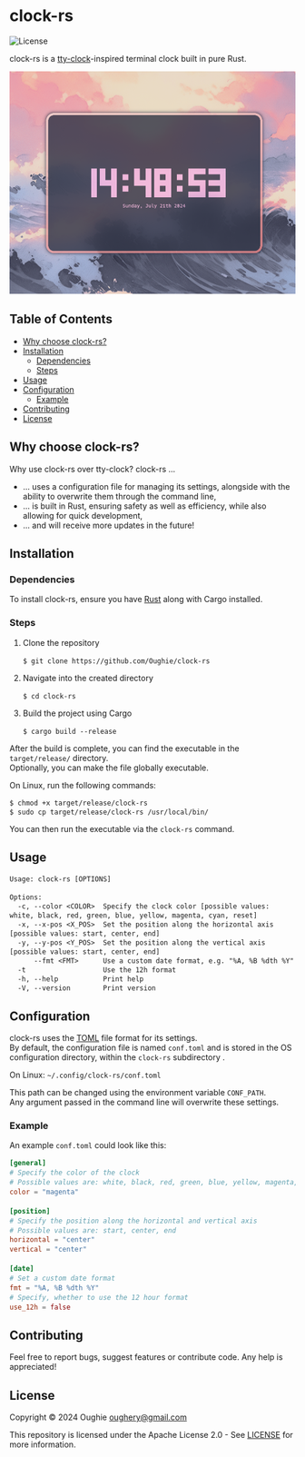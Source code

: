 # clock-rs

![License](https://img.shields.io/github/license/Oughie/clock-rs)

clock-rs is a [tty-clock](https://github.com/xorg62/tty-clock)-inspired terminal clock built in pure Rust.

![presentation](screenshots/preview.png)

## Table of Contents

- [Why choose clock-rs?](#why-choose-clock-rs)
- [Installation](#installation)
  - [Dependencies](#dependencies)
  - [Steps](#steps)
- [Usage](#usage)
- [Configuration](#configuration)
  - [Example](#example)
- [Contributing](#contributing)
- [License](#license)

## Why choose clock-rs?

Why use clock-rs over tty-clock? clock-rs ...
- ... uses a configuration file for managing its settings, alongside with the ability to overwrite them through the command line,
- ... is built in Rust, ensuring safety as well as efficiency, while also allowing for quick development,
- ... and will receive more updates in the future!

## Installation

### Dependencies

To install clock-rs, ensure you have [Rust](https://www.rust-lang.org/) along with Cargo installed.

### Steps

1. Clone the repository

    `$ git clone https://github.com/Oughie/clock-rs`

2. Navigate into the created directory

    `$ cd clock-rs`

3. Build the project using Cargo

    `$ cargo build --release`

After the build is complete, you can find the executable in the `target/release/` directory.  
Optionally, you can make the file globally executable.

On Linux, run the following commands:  

```
$ chmod +x target/release/clock-rs
$ sudo cp target/release/clock-rs /usr/local/bin/
```

You can then run the executable via the `clock-rs` command.

## Usage

```
Usage: clock-rs [OPTIONS]

Options:
  -c, --color <COLOR>  Specify the clock color [possible values: white, black, red, green, blue, yellow, magenta, cyan, reset]
  -x, --x-pos <X_POS>  Set the position along the horizontal axis [possible values: start, center, end]
  -y, --y-pos <Y_POS>  Set the position along the vertical axis [possible values: start, center, end]
      --fmt <FMT>      Use a custom date format, e.g. "%A, %B %dth %Y"
  -t                   Use the 12h format
  -h, --help           Print help
  -V, --version        Print version
```

## Configuration

clock-rs uses the [TOML](https://toml.io/en/) file format for its settings.  
By default, the configuration file is named `conf.toml` and is stored in the OS configuration directory, within the `clock-rs` subdirectory .

On Linux: `~/.config/clock-rs/conf.toml`

This path can be changed using the environment variable `CONF_PATH`.  
Any argument passed in the command line will overwrite these settings.

### Example

An example `conf.toml` could look like this:

```toml
[general]
# Specify the color of the clock
# Possible values are: white, black, red, green, blue, yellow, magenta, cyan, reset (none)
color = "magenta"

[position]
# Specify the position along the horizontal and vertical axis
# Possible values are: start, center, end
horizontal = "center"
vertical = "center"

[date]
# Set a custom date format
fmt = "%A, %B %dth %Y"
# Specify, whether to use the 12 hour format
use_12h = false
```

## Contributing

Feel free to report bugs, suggest features or contribute code.
Any help is appreciated!

## License

Copyright © 2024 Oughie oughery@gmail.com

This repository is licensed under the Apache License 2.0 - See [LICENSE](LICENSE) for more information.
